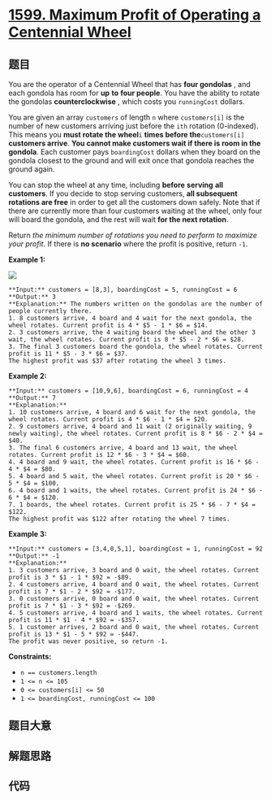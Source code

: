 # [1599. Maximum Profit of Operating a Centennial Wheel](https://leetcode.com/problems/maximum-profit-of-operating-a-centennial-wheel)

## 题目

You are the operator of a Centennial Wheel that has **four gondolas** , and
each gondola has room for **up** **to** **four people**. You have the ability
to rotate the gondolas **counterclockwise** , which costs you `runningCost`
dollars.

You are given an array `customers` of length `n` where `customers[i]` is the
number of new customers arriving just before the `ith` rotation (0-indexed).
This means you **must rotate the wheel**`i` **times before the**`customers[i]`
**customers arrive**. **You cannot make customers wait if there is room in the
gondola**. Each customer pays `boardingCost` dollars when they board on the
gondola closest to the ground and will exit once that gondola reaches the
ground again.

You can stop the wheel at any time, including **before** **serving** **all**
**customers**. If you decide to stop serving customers, **all subsequent
rotations are free** in order to get all the customers down safely. Note that
if there are currently more than four customers waiting at the wheel, only
four will board the gondola, and the rest will wait **for the next rotation**.

Return _the minimum number of rotations you need to perform to maximize your
profit._ If there is **no scenario** where the profit is positive, return
`-1`.



**Example 1:**

![](https://assets.leetcode.com/uploads/2020/09/09/wheeldiagram12.png)

    
    
    **Input:** customers = [8,3], boardingCost = 5, runningCost = 6
    **Output:** 3
    **Explanation:** The numbers written on the gondolas are the number of people currently there.
    1. 8 customers arrive, 4 board and 4 wait for the next gondola, the wheel rotates. Current profit is 4 * $5 - 1 * $6 = $14.
    2. 3 customers arrive, the 4 waiting board the wheel and the other 3 wait, the wheel rotates. Current profit is 8 * $5 - 2 * $6 = $28.
    3. The final 3 customers board the gondola, the wheel rotates. Current profit is 11 * $5 - 3 * $6 = $37.
    The highest profit was $37 after rotating the wheel 3 times.
    

**Example 2:**

    
    
    **Input:** customers = [10,9,6], boardingCost = 6, runningCost = 4
    **Output:** 7
    **Explanation:**
    1. 10 customers arrive, 4 board and 6 wait for the next gondola, the wheel rotates. Current profit is 4 * $6 - 1 * $4 = $20.
    2. 9 customers arrive, 4 board and 11 wait (2 originally waiting, 9 newly waiting), the wheel rotates. Current profit is 8 * $6 - 2 * $4 = $40.
    3. The final 6 customers arrive, 4 board and 13 wait, the wheel rotates. Current profit is 12 * $6 - 3 * $4 = $60.
    4. 4 board and 9 wait, the wheel rotates. Current profit is 16 * $6 - 4 * $4 = $80.
    5. 4 board and 5 wait, the wheel rotates. Current profit is 20 * $6 - 5 * $4 = $100.
    6. 4 board and 1 waits, the wheel rotates. Current profit is 24 * $6 - 6 * $4 = $120.
    7. 1 boards, the wheel rotates. Current profit is 25 * $6 - 7 * $4 = $122.
    The highest profit was $122 after rotating the wheel 7 times.
    

**Example 3:**

    
    
    **Input:** customers = [3,4,0,5,1], boardingCost = 1, runningCost = 92
    **Output:** -1
    **Explanation:**
    1. 3 customers arrive, 3 board and 0 wait, the wheel rotates. Current profit is 3 * $1 - 1 * $92 = -$89.
    2. 4 customers arrive, 4 board and 0 wait, the wheel rotates. Current profit is 7 * $1 - 2 * $92 = -$177.
    3. 0 customers arrive, 0 board and 0 wait, the wheel rotates. Current profit is 7 * $1 - 3 * $92 = -$269.
    4. 5 customers arrive, 4 board and 1 waits, the wheel rotates. Current profit is 11 * $1 - 4 * $92 = -$357.
    5. 1 customer arrives, 2 board and 0 wait, the wheel rotates. Current profit is 13 * $1 - 5 * $92 = -$447.
    The profit was never positive, so return -1.
    



**Constraints:**

  * `n == customers.length`
  * `1 <= n <= 105`
  * `0 <= customers[i] <= 50`
  * `1 <= boardingCost, runningCost <= 100`


## 题目大意

## 解题思路

## 代码

```javascript

```
